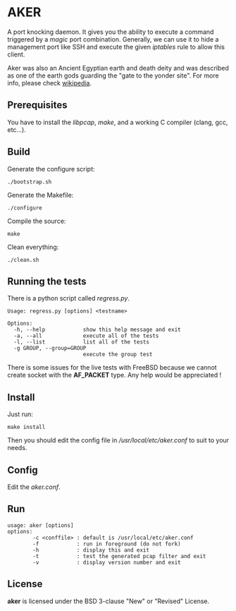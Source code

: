 # AKER
A port knocking daemon. It gives you the ability to execute a command triggered by a *magic* port combination.
Generally, we can use it to hide a management port like SSH and execute the given *iptables* rule to allow this client.

Aker was also an Ancient Egyptian earth and death deity and was described as one of the earth gods guarding the "gate to the yonder site". For more info, please check [wikipedia](https://en.wikipedia.org/wiki/Aker_(deity)).

## Prerequisites
You have to install the *libpcap*, *make*, and a working C compiler (clang, gcc, etc...).

## Build
Generate the configure script:
```
./bootstrap.sh
```

Generate the Makefile:
```
./configure
```

Compile the source:
```
make
```

Clean everything:
```
./clean.sh
```

## Running the tests
There is a python script called *regress.py*.

```
Usage: regress.py [options] <testname>

Options:
  -h, --help            show this help message and exit
  -a, --all             execute all of the tests
  -l, --list            list all of the tests
  -g GROUP, --group=GROUP
                        execute the group test
```

There is some issues for the live tests with FreeBSD because we cannot create socket with the **AF_PACKET** type. Any help would be appreciated !

## Install
Just run:
```
make install
```

Then you should edit the config file in */usr/local/etc/aker.conf* to suit to your needs.

## Config
Edit the *aker.conf*.

## Run
```
usage: aker [options]
options:
        -c <conffile> : default is /usr/local/etc/aker.conf
        -f            : run in foreground (do not fork)
        -h            : display this and exit
        -t            : test the generated pcap filter and exit
        -v            : display version number and exit
```

## License
**aker** is licensed under the BSD 3-clause "New" or "Revised" License.
